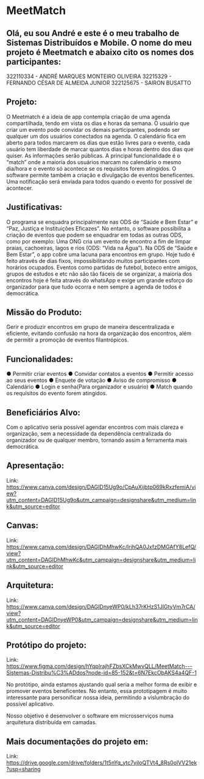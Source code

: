 # MeetMatch
Olá, eu sou André e este é o meu trabalho de Sistemas Distribuídos e Mobile. O nome do meu projeto é Meetmatch e abaixo cito os nomes dos participantes:
-
322110334 - ANDRÉ MARQUES MONTEIRO OLIVEIRA
32215329 - FERNANDO CÉSAR DE ALMEIDA JUNIOR
322125675 - SAIRON BUSATTO

Projeto:
-
O Meetmatch é a ideia de app contempla criação de uma agenda compartilhada, tendo em vista os dias e horas da semana. O usuário que criar um evento pode convidar os demais participantes, podendo ser qualquer um dos usuários conectados na agenda. O calendário fica em aberto para todos marcarem os dias que estão livres para o evento, cada usuário tem liberdade de marcar quantos dias e horas dentro dos dias que quiser. As informações serão públicas. A principal funcionalidade é o “match” onde a maioria dos usuários marcam no calendário o mesmo dia/hora e o evento só acontece se os requisitos forem atingidos. O software permite também a criação e divulgação de eventos beneficentes. Uma notificação será enviada para todos quando o evento for possível de acontecer.

Justificativas:
-
O programa se enquadra principalmente nas ODS de “Saúde e Bem Estar” e “Paz, Justiça e Instituições Eficazes”. No entanto, o software possibilita a criação de eventos que podem se enquadrar em todas as outras ODS, como por exemplo: Uma ONG cria um evento de encontro a fim de limpar praias, cachoeiras, lagos e rios (ODS: “Vida na Água”).
Na ODS de “Saúde e Bem Estar”, o app cobre uma lacuna para encontros em grupo. Hoje tudo é feito através de dias fixos, impossibilitando muitos participantes com horários ocupados. Eventos como partidas de futebol, boteco entre amigos, grupos de estudos e etc não são tão fáceis de se organizar, a maioria dos encontros hoje é feita através do whatsApp e exige um grande esforço do organizador para que tudo ocorra e nem sempre a agenda de todos é democrática.

Missão do Produto:
-
Gerir e produzir encontros em grupo de maneira descentralizada e eficiente, evitando confusão na hora da organização dos encontros, além de permitir a promoção de eventos filantrópicos. 

Funcionalidades:
-
● Permitir criar eventos 
● Convidar contatos a eventos 
● Permitir acesso ao seus eventos 
● Enquete de votação
● Aviso de compromisso 
● Calendário 
● Login e senha(Para organizador e usuário) 
● Match quando os requisitos do evento forem atingidos. 

Beneficiários Alvo:
-
Com o aplicativo seria possível agendar encontros com mais clareza e organização, sem a necessidade da dependência centralizada do organizador ou de qualquer membro, tornando assim a ferramenta mais democrática.

Apresentação:
-
Link: https://www.canva.com/design/DAGID15Ug9o/CpAuXijbtp069kRxzfemiA/view?utm_content=DAGID15Ug9o&utm_campaign=designshare&utm_medium=link&utm_source=editor

Canvas:
-
Link: https://www.canva.com/design/DAGIDhMhwKc/IrjhQA0JxfzDMGAfY8LefQ/view?utm_content=DAGIDhMhwKc&utm_campaign=designshare&utm_medium=link&utm_source=editor

Arquitetura:
-
Link: https://www.canva.com/design/DAGIDnyeWP0/kLh37rKHzS1JIGtyVm7rCA/view?utm_content=DAGIDnyeWP0&utm_campaign=designshare&utm_medium=link&utm_source=editor

Protótipo do projeto:
-
Link: https://www.figma.com/design/hYqpIrajhFZbsXCkMwvQLL/MeetMatch---Sistemas-Distribu%C3%ADdos?node-id=85-152&t=6N7EkcObAKS4a4QF-1

No protótipo, ainda estamos ajustando qual seria a melhor forma de exibir e promover eventos beneficentes. No entanto, essa prototipagem é muito interessante para personificar nossa ideia, permitindo a vislumbração do possível aplicativo.

Nosso objetivo é desenvolver o software em microsserviços numa arquitetura distribuída em camadas.

Mais documentações do projeto em:
-
Link: https://drive.google.com/drive/folders/1t5nYq_ytc7vjloQTVt4_8Rs0olVV21ek?usp=sharing



